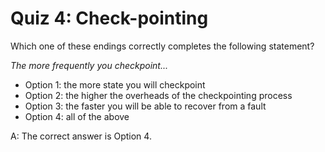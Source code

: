 # Quiz 4: Check-pointing

Which one of these endings correctly completes the following statement?

*The more frequently you checkpoint...*

- Option 1: the more state you will checkpoint
- Option 2: the higher the overheads of the checkpointing process
- Option 3: the faster you will be able to recover from a fault
- Option 4: all of the above

A: The correct answer is Option 4.
